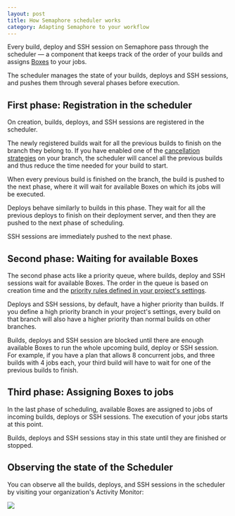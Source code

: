 ```yaml
---
layout: post
title: How Semaphore scheduler works
category: Adapting Semaphore to your workflow
---
```


Every build, deploy and SSH session on Semaphore pass through the scheduler
&mdash; a component that keeps track of the order of your builds
and assigns [Boxes](https://semaphoreci.com/pricing) to your jobs.

The scheduler manages the state of your builds, deploys and SSH sessions, and
pushes them through several phases before execution.

## First phase: Registration in the scheduler

On creation, builds, deploys, and SSH sessions are registered in the scheduler.

The newly registered builds wait for all the previous builds to finish on the
branch they belong to. If you have enabled one of the
[cancellation strategies](/docs/set-queued-builds-cancellation-strategy.html) on
your branch, the scheduler will cancel all the previous builds and thus reduce
the time needed for your build to start.

When every previous build is finished on the branch, the build is pushed to
the next phase, where it will wait for available Boxes on which its jobs will be
executed.

Deploys behave similarly to builds in this phase. They wait for all the
previous deploys to finish on their deployment server, and then they are pushed
to the next phase of scheduling.

SSH sessions are immediately pushed to the next phase.

## Second phase: Waiting for available Boxes

The second phase acts like a priority queue, where builds, deploy and SSH
sessions wait for available Boxes. The order in the queue is based on
creation time and the
[priority rules defined in your project's settings](/docs/set-high-priority-branches.html).

Deploys and SSH sessions, by default, have a higher priority than builds. If you
define a high priority branch in your project's settings, every build on that
branch will also have a higher priority than normal builds on other branches.

Builds, deploys and SSH session are blocked until there are enough available
Boxes to run the whole upcoming build, deploy or SSH session. For example, if
you have a plan that allows 8 concurrent jobs, and three builds with 4 jobs
each, your third build will have to wait for one of the previous builds to finish.

## Third phase: Assigning Boxes to jobs

In the last phase of scheduling, available Boxes are assigned to jobs of
incoming builds, deploys or SSH sessions. The execution of your jobs starts at
this point.

Builds, deploys and SSH sessions stay in this state until they are finished
or stopped.

## Observing the state of the Scheduler

You can observe all the builds, deploys, and SSH sessions in the scheduler by
visiting your organization's Activity Monitor:

<img src="/docs/assets/img/activity-monitor.png" class="img-responsive">
